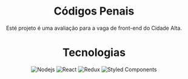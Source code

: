 
<h1 align="center">Códigos Penais</h1>
<p align="center">Esté projeto é uma avaliação para a vaga de front-end do Cidade Alta.</p>

<h1 align="center">Tecnologias</h1>
<div align="center">
<img alt="Nodejs" src="https://img.shields.io/badge/-Nodejs-43853d?style=flat-square&logo=Node.js&logoColor=white" />
<img alt="React" src="https://img.shields.io/badge/React-20232A?style=for-square&logo=react&logoColor=61DAFB" />
<img alt="Redux" src="https://img.shields.io/badge/Redux-593D88?style=for-square&logo=redux&logoColor=white" />
<img alt="Styled Components" src="https://img.shields.io/badge/styled--components-DB7093?style=for-squared&logo=styled-components&logoColor=white" />
</div>